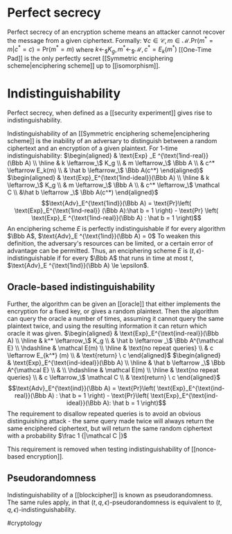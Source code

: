 # Perfect secrecy
Perfect secrecy of an encryption scheme means an attacker cannot recover the message from a given ciphertext. 
Formally: $\forall c \in \mathcal C, m \in \mathcal M. \text{Pr}(m^* = m | c^* = c) = \text{Pr}(m^* = m)$
where $k \leftarrow_\$ K_g, m^* \leftarrow _\$ \mathcal M, c^* = E_k(m^*)$
[[One-Time Pad]] is the only perfectly secret [[Symmetric enciphering scheme|enciphering scheme]] up to [[isomorphism]]. 
# Indistinguishability
Perfect secrecy, when defined as a [[security experiment]] gives rise to indistinguishability.

Indistinguishability of an [[Symmetric enciphering scheme|enciphering scheme]] is the inability of an adversary to distinguish between a random ciphertext and an encryption of a given plaintext. 
For 1-time indistinguishability:
$\begin{aligned} & \text{Exp} _E ^{\text{1ind-real}} (\Bbb A) \\ \hline & k \leftarrow_\$ K_g \\ & m \leftarrow_\$ \Bbb A \\ & c^* \leftarrow E_k(m) \\ & \hat b \leftarrow_\$ \Bbb A(c^*) \end{aligned}$ $\begin{aligned} & \text{Exp}_E^{\text{1ind-ideal}}(\Bbb A) \\ \hline & k \leftarrow_\$ K_g \\ & m \leftarrow_\$ \Bbb A \\ & c^* \leftarrow_\$ \mathcal C \\ &\hat b \leftarrow _\$ \Bbb A(c^*) \end{aligned}$
$$\text{Adv}_E^{\text{1ind}}(\Bbb A) = \text{Pr}\left( \text{Exp}_E^{\text{1ind-real}} (\Bbb A):\hat b = 1 \right) - \text{Pr} \left( \text{Exp}_E ^{\text{1ind-real}}(\Bbb A) : \hat b = 1 \right)$$
An enciphering scheme $E$ is perfectly indistinguishable if for every algorithm $\Bbb A$, $\text{Adv}_E ^{\text{1ind}}(\Bbb A) = 0$
To weaken this definition, the adversary's resources can be limited, or a certain error of advantage can be permitted. Thus, an enciphering scheme $E$ is $(t,\epsilon)$-indistinguishable if for every $\Bbb A$ that runs in time at most $t$, $\text{Adv}_E ^{\text{1ind}}(\Bbb A) \le \epsilon$.

## Oracle-based indistinguishability
Further, the algorithm can be given an [[oracle]] that either implements the encryption for a fixed key, or gives a random plaintext. Then the algorithm can query the oracle a number of times, assuming it cannot query the same plaintext twice, and using the resulting information it can return which oracle it was given.
$\begin{aligned} & \text{Exp}_E^{\text{ind-real}}(\Bbb A) \\ \hline & k^* \leftarrow_\$ K_g \\ & \hat b \leftarrow _\$ \Bbb A^{\mathcal E} \\ \hdashline & \mathcal E(m) \\ \hline & \text{no repeat queries} \\ & c \leftarrow E_{k^*} (m) \\ & \text{return} \ c \end{aligned}$    $\begin{aligned} & \text{Exp}_E^{\text{ind-ideal}}(\Bbb A) \\ \hline & \hat b \leftarrow _\$ \Bbb A^{\mathcal E} \\ & \\ \hdashline & \mathcal E(m) \\ \hline & \text{no repeat queries} \\ & c \leftarrow_\$ \mathcal C \\ & \text{return} \ c \end{aligned}$
$$\text{Adv}_E^{\text{ind}}(\Bbb A) = \text{Pr}\left( \text{Exp}_E^{\text{ind-real}}(\Bbb A) : \hat b = 1 \right) - \text{Pr}\left( \text{Exp}_E^{\text{ind-ideal}}(\Bbb A): \hat b = 1 \right)$$
The requirement to disallow repeated queries is to avoid  an obvious distinguishing attack - the same query made twice will always return the same enciphered ciphertext, but will return the same random ciphertext with a probability $\frac 1 {|\mathcal C |}$

This requirement is removed when testing indistinguishability of [[nonce-based encryption]].
## Pseudorandomness
Indistinguishability of a [[blockcipher]] is known as pseudorandomness. 
The same rules apply, in that $(t,q,\epsilon)$-pseudorandomness is equivalent to $(t,q,\epsilon)$-indistinguishability.


#cryptology